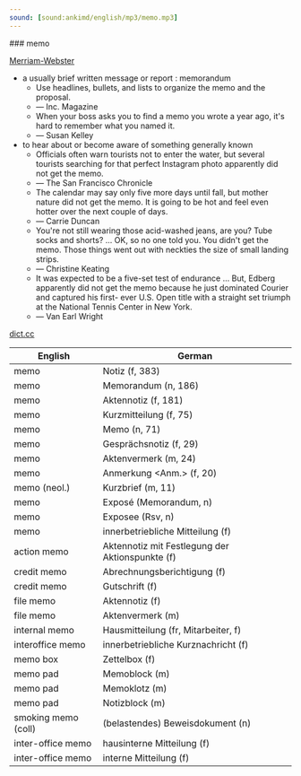 ```yaml
---
sound: [sound:ankimd/english/mp3/memo.mp3]
---
```


\### memo

[Merriam-Webster](https://www.merriam-webster.com/dictionary/memo)

- a usually brief written message or report : memorandum
    - Use headlines, bullets, and lists to organize the memo and the proposal.
    - — Inc. Magazine
    - When your boss asks you to find a memo you wrote a year ago, it's hard to remember what you named it.
    - — Susan Kelley
- to hear about or become aware of something generally known
    - Officials often warn tourists not to enter the water, but several tourists searching for that perfect Instagram photo apparently did not get the memo.
    - — The San Francisco Chronicle
    - The calendar may say only five more days until fall, but mother nature did not get the memo. It is going to be hot and feel even hotter over the next couple of days.
    - — Carrie Duncan
    - You're not still wearing those acid-washed jeans, are you? Tube socks and shorts? … OK, so no one told you. You didn't get the memo. Those things went out with neckties the size of small landing strips.
    - — Christine Keating
    - It was expected to be a five-set test of endurance … But, Edberg apparently did not get the memo because he just dominated Courier and captured his first- ever U.S. Open title with a straight set triumph at the National Tennis Center in New York.
    - — Van Earl Wright

[dict.cc](https://www.dict.cc/memo)

| English        | German       |
| -------------- | ------------ |
| memo | Notiz (f, 383) |
| memo | Memorandum (n, 186) |
| memo | Aktennotiz (f, 181) |
| memo | Kurzmitteilung (f, 75) |
| memo | Memo (n, 71) |
| memo | Gesprächsnotiz (f, 29) |
| memo | Aktenvermerk (m, 24) |
| memo | Anmerkung <Anm.> (f, 20) |
| memo (neol.) | Kurzbrief (m, 11) |
| memo | Exposé (Memorandum, n) |
| memo | Exposee (Rsv, n) |
| memo | innerbetriebliche Mitteilung (f) |
| action memo | Aktennotiz mit Festlegung der Aktionspunkte (f) |
| credit memo | Abrechnungsberichtigung (f) |
| credit memo | Gutschrift (f) |
| file memo | Aktennotiz (f) |
| file memo | Aktenvermerk (m) |
| internal memo | Hausmitteilung (fr, Mitarbeiter, f) |
| interoffice memo | innerbetriebliche Kurznachricht (f) |
| memo box | Zettelbox (f) |
| memo pad | Memoblock (m) |
| memo pad | Memoklotz (m) |
| memo pad | Notizblock (m) |
| smoking memo (coll) | (belastendes) Beweisdokument (n) |
| inter-office memo <IOM> | hausinterne Mitteilung (f) |
| inter-office memo <IOM> | interne Mitteilung <IM> (f) |
